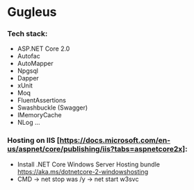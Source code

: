 # Gugleus

### Tech stack:

* ASP.NET Core 2.0
* Autofac
* AutoMapper
* Npgsql
* Dapper
* xUnit
* Moq
* FluentAssertions
* Swashbuckle (Swagger)
* IMemoryCache
* NLog
...

### Hosting on IIS [https://docs.microsoft.com/en-us/aspnet/core/publishing/iis?tabs=aspnetcore2x]:
* Install .NET Core Windows Server Hosting bundle https://aka.ms/dotnetcore-2-windowshosting
* CMD -> net stop was /y  ->  net start w3svc
